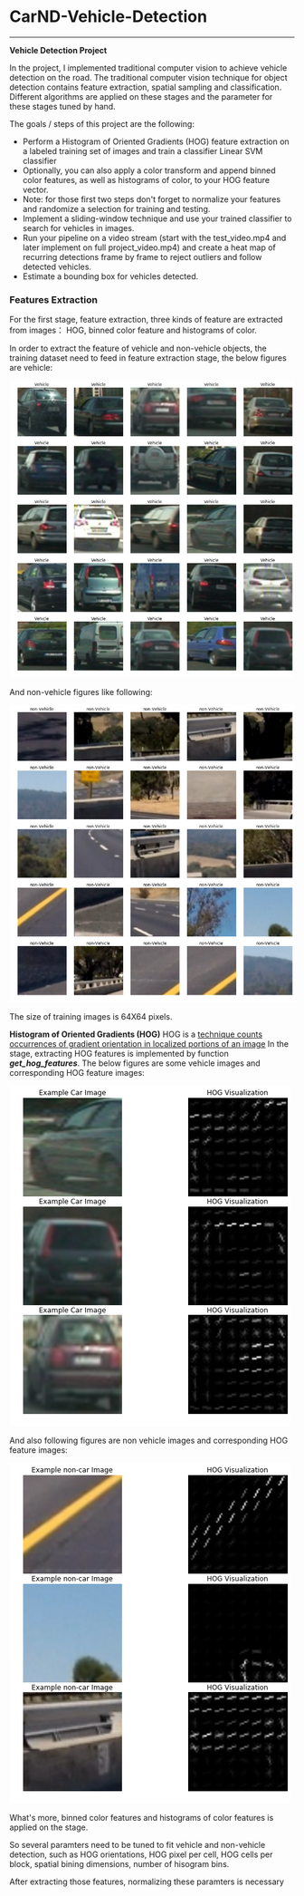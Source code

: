 # CarND-Vehicle-Detection


---

**Vehicle Detection Project**

In the project, I implemented traditional computer vision to achieve vehicle detection on the road. The traditional computer vision technique for object
detection contains feature extraction, spatial sampling and classification. Different algorithms are applied on these stages and the parameter
for these stages tuned by hand.

The goals / steps of this project are the following:

* Perform a Histogram of Oriented Gradients (HOG) feature extraction on a labeled training set of images and train a classifier Linear SVM classifier
* Optionally, you can also apply a color transform and append binned color features, as well as histograms of color, to your HOG feature vector. 
* Note: for those first two steps don't forget to normalize your features and randomize a selection for training and testing.
* Implement a sliding-window technique and use your trained classifier to search for vehicles in images.
* Run your pipeline on a video stream (start with the test_video.mp4 and later implement on full project_video.mp4) and create a heat map of recurring detections frame by frame to reject outliers and follow detected vehicles.
* Estimate a bounding box for vehicles detected.



### Features Extraction 

For the first stage, feature extraction, three kinds of feature are extracted from images： HOG, binned color feature and histograms of color.

In order to extract the feature of vehicle and non-vehicle objects, the training dataset need to feed in feature extraction stage, the below figures are vehicle:

![png](Figures/Vehicle_examples.png)

And non-vehicle figures like following:

![png](Figures/non_Vehicle_examples.png)

The size of training images is 64X64 pixels. 

**Histogram of Oriented Gradients (HOG)**
HOG is a [technique counts occurrences of gradient orientation in localized portions of an image](https://en.wikipedia.org/wiki/Histogram_of_oriented_gradients)
In the stage, extracting HOG features is implemented by function **_get_hog_features_**. The below figures are some vehicle images and corresponding HOG feature images:

![png](Figures/Vehicle_hog.png)

And also following figures are non vehicle images and corresponding HOG feature images:

![png](Figures/non_Vehicle_hog.png)

What's more, binned color features and histograms of color features is applied on the stage. 

So several paramters need to be tuned to fit vehicle and non-vehicle detection, such as HOG orientations, HOG pixel per cell, HOG cells per block, spatial bining dimensions, number of hisogram bins. 

After extracting those features, normalizing these paramters is necessary 


